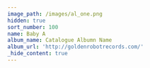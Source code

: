 ```yaml
---
image_path: /images/al_one.png
hidden: true
sort_number: 100
name: Baby A
album_name: Catalogue Albumn Name
album_url: 'http://goldenrobotrecords.com/'
_hide_content: true
---
```


